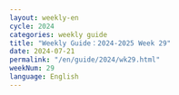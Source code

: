 ```yaml
---
layout: weekly-en
cycle: 2024
categories: weekly guide
title: "Weekly Guide：2024-2025 Week 29"
date: 2024-07-21
permalink: "/en/guide/2024/wk29.html"
weekNum: 29
language: English
---
```

